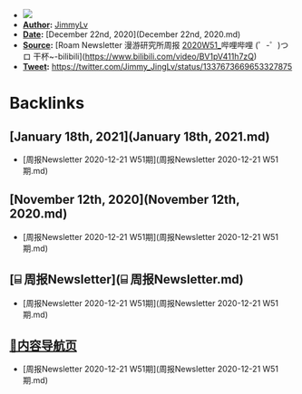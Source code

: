 - ![](../images/b0G-5dj5r7.png?)
- **[Author](Author.md):** [JimmyLv](JimmyLv.md)
- **[Date](Date.md):** [December 22nd, 2020](December 22nd, 2020.md)
- **[Source](Source.md):** [Roam Newsletter 漫游研究所周报 [2020W51_](2020W51_.md)哔哩哔哩 (゜-゜)つロ 干杯~-bilibili](https://www.bilibili.com/video/BV1pV411h7zQ)
- **[Tweet](Tweet.md):** https://twitter.com/Jimmy_JingLv/status/1337673669653327875

# Backlinks
## [January 18th, 2021](January 18th, 2021.md)
- [周报Newsletter 2020-12-21 W51期](周报Newsletter 2020-12-21 W51期.md)

## [November 12th, 2020](November 12th, 2020.md)
- [周报Newsletter 2020-12-21 W51期](周报Newsletter 2020-12-21 W51期.md)

## [⌸ 周报Newsletter](⌸ 周报Newsletter.md)
- [周报Newsletter 2020-12-21 W51期](周报Newsletter 2020-12-21 W51期.md)

## [🎈内容导航页](🎈内容导航页.md)
- [周报Newsletter 2020-12-21 W51期](周报Newsletter 2020-12-21 W51期.md)

